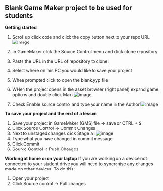 ## Blank Game Maker project to be used for students

**Getting started**

1. Scroll up click code and click the copy button next to your repo URL
![image](https://user-images.githubusercontent.com/69337381/129446097-737091c0-af21-4cea-a496-6cca721581b3.png)

2. In GameMaker click the Source Control menu and click clone repository
3. Paste the URL in the URL of repository to clone:
4. Select where on this PC you would like to save your project
5. When prompted click to open the blank.yyp file
6. WHen the project opens in the asset browser (right panel) expand game options and double click Main
![image](https://user-images.githubusercontent.com/69337381/129446405-a046f389-0687-469b-ae28-41eb5ec9b98b.png)
7. Check Enable source control and type your name in the Author
![image](https://user-images.githubusercontent.com/69337381/129446421-87aa2039-ac84-4332-a474-6434d58b3402.png)

**To save your project and the end of a lesson**
1. Save your project in GameMaker (GMS) file -> save or CTRL + S
2. Click Source Control -> Commit Changes
3. Next to unstaged changes click Stage all
![image](https://user-images.githubusercontent.com/69337381/129446627-8ddb33f6-914c-48c9-9098-9e78dee17867.png)
4. Type what you have changed in commit message
5. Click Commit
6. Source Control -> Push Changes

**Working at home or on your laptop**
If you are working on a device not connected to your student drive you will need to syncronise any changes made on other devices. To do this:
1. Open your project
2. Click Source control -> Pull changes
